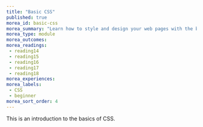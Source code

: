 ```yaml
---
title: "Basic CSS"
published: true
morea_id: basic-css
morea_summary: "Learn how to style and design your web pages with the basics of CSS"
morea_type: module
morea_outcomes:
morea_readings:
 - reading14
 - reading15
 - reading16
 - reading17
 - reading18
morea_experiences:
morea_labels:
 - CSS
 - beginner
morea_sort_order: 4
---
```


This is an introduction to the basics of CSS.
